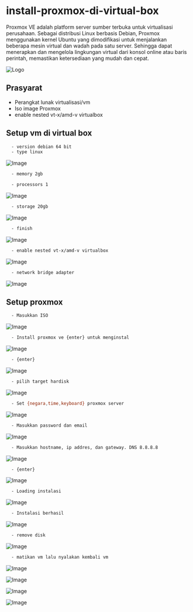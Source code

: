# install-proxmox-di-virtual-box

Proxmox VE adalah platform server sumber terbuka untuk virtualisasi perusahaan. Sebagai distribusi Linux berbasis Debian, Proxmox menggunakan kernel Ubuntu yang dimodifikasi untuk menjalankan beberapa mesin virtual dan wadah pada satu server. Sehingga dapat menerapkan dan mengelola lingkungan virtual dari konsol online atau baris perintah, memastikan ketersediaan yang mudah dan cepat. 


![Logo](https://www.researchgate.net/publication/348528986/figure/fig1/AS:980473941606402@1610774612842/Traditional-and-virtual-architecture-server-comparison.jpg)



## Prasyarat

- Perangkat lunak virtualisasi/vm
- Iso image Proxmox
- enable nested vt-x/amd-v virtualbox



## Setup vm di virtual box

```bash
  - version debian 64 bit
  - type linux
```

![Image](https://raw.githubusercontent.com/danimaulana/Cara-install-proxmox-di-vm/main/Image/createvirtualmachine-1.png)

```bash
  - memory 2gb

  - processors 1
```

![Image](https://raw.githubusercontent.com/danimaulana/Cara-install-proxmox-di-vm/main/Image/createvirtualmachine-2.png)

```bash
  - storage 20gb
```

![Image](https://raw.githubusercontent.com/danimaulana/Cara-install-proxmox-di-vm/main/Image/createvirtualmachine-3.png)

```bash
  - finish
```

![Image](https://raw.githubusercontent.com/danimaulana/Cara-install-proxmox-di-vm/main/Image/createvirtualmachine-4.png)

```bash
  - enable nested vt-x/amd-v virtualbox
```

![Image](https://raw.githubusercontent.com/danimaulana/Cara-install-proxmox-di-vm/main/Image/createvirtualmachine-5.png)

```bash
  - network bridge adapter
```

![Image](https://raw.githubusercontent.com/danimaulana/Cara-install-proxmox-di-vm/main/Image/createvirtualmachine-6.png)



## Setup proxmox

```bash
  - Masukkan ISO
```
![Image](https://raw.githubusercontent.com/danimaulana/install-proxmox-di-virtual-box/main/Image/proxmox-install1.png)

```bash
  - Install proxmox ve {enter} untuk menginstal
```
![Image](https://raw.githubusercontent.com/danimaulana/install-proxmox-di-virtual-box/main/Image/proxmox-install2.png)

```bash
  - {enter}
```
![Image](https://raw.githubusercontent.com/danimaulana/install-proxmox-di-virtual-box/main/Image/proxmox-install3.png)

```bash
  - pilih target hardisk
```
![Image](https://raw.githubusercontent.com/danimaulana/install-proxmox-di-virtual-box/main/Image/proxmox-install4.png)

```bash
  - Set {negara,time,keyboard} proxmox server
```
![Image](https://raw.githubusercontent.com/danimaulana/install-proxmox-di-virtual-box/main/Image/proxmox-install5.png)

```bash
  - Masukkan password dan email
```
![Image](https://raw.githubusercontent.com/danimaulana/install-proxmox-di-virtual-box/main/Image/proxmox-install6.png)

```bash
  - Masukkan hostname, ip addres, dan gateway. DNS 8.8.8.8
```
![Image](https://raw.githubusercontent.com/danimaulana/install-proxmox-di-virtual-box/main/Image/proxmox-install7.png)

```bash
  - {enter}
```
![Image](https://raw.githubusercontent.com/danimaulana/install-proxmox-di-virtual-box/main/Image/proxmox-install8.png)

```bash
  - Loading instalasi 
```
![Image](https://raw.githubusercontent.com/danimaulana/install-proxmox-di-virtual-box/main/Image/proxmox-install9.png)

```bash
  - Instalasi berhasil
```
![Image](https://raw.githubusercontent.com/danimaulana/install-proxmox-di-virtual-box/main/Image/proxmox-install10.png)

```bash
  - remove disk
```
![Image](https://raw.githubusercontent.com/danimaulana/install-proxmox-di-virtual-box/main/Image/proxmox-install11.png)

```bash
  - matikan vm lalu nyalakan kembali vm
```
![Image](https://raw.githubusercontent.com/danimaulana/install-proxmox-di-virtual-box/main/Image/proxmox-install12.png)


![Image](https://raw.githubusercontent.com/danimaulana/install-proxmox-di-virtual-box/main/Image/proxmox-install13.png)


![Image](https://raw.githubusercontent.com/danimaulana/install-proxmox-di-virtual-box/main/Image/proxmox-install14.png)


![Image](https://raw.githubusercontent.com/danimaulana/install-proxmox-di-virtual-box/main/Image/proxmox-install15.png)
